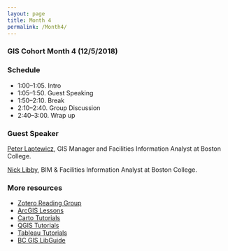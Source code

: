 ```yaml
---
layout: page
title: Month 4
permalink: /Month4/
---
```

### GIS Cohort Month 4 (12/5/2018)

### Schedule

* 1:00–1:05. Intro
* 1:05–1:50. Guest Speaking
* 1:50–2:10. Break
* 2:10–2:40. Group Discussion
* 2:40–3:00. Wrap up


### Guest Speaker
[Peter Laptewicz](https://www.linkedin.com/in/peter-laptewicz-533a2178/), GIS Manager and Facilities Information Analyst at Boston College. 

[Nick Libby](https://www.linkedin.com/in/nicholas-libby-778254a9/), BIM & Facilities Information Analyst at Boston College.



### More resources

* [Zotero Reading Group](https://www.zotero.org/groups/2205024/giscohort)
* [ArcGIS Lessons](https://learn.arcgis.com/en/)
* [Carto Tutorials](https://carto.com/docs/tutorials/)
* [QGIS Tutorials](https://www.qgistutorials.com/)
* [Tableau Tutorials](https://www.tableau.com/learn/training)
* [BC GIS LibGuide](https://libguides.bc.edu/gis)



